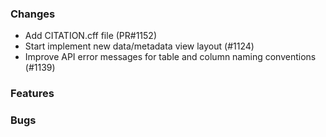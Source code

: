 ### Changes

- Add CITATION.cff file (PR#1152)
- Start implement new data/metadata view layout (#1124)
- Improve API error messages for table and column naming conventions (#1139)


### Features

### Bugs
